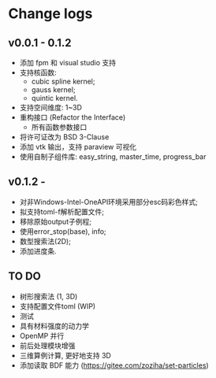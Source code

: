 # Change logs

## v0.0.1 - 0.1.2

- 添加 fpm 和 visual studio 支持
- 支持核函数:
  - cubic spline kernel;
  - gauss kernel;
  - quintic kernel.
- 支持空间维度: 1~3D
- 重构接口 (Refactor the Interface)
  - 所有函数参数接口
- 将许可证改为 BSD 3-Clause
- 添加 vtk 输出，支持 paraview 可视化
- 使用自制子组件库: easy_string, master_time, progress_bar

## v0.1.2 -

- 对非Windows-Intel-OneAPI环境采用部分esc码彩色样式;
- 拟支持toml-f解析配置文件;
- 移除原始output子例程;
- 使用error_stop(base), info;
- 数型搜索法(2D);
- 添加进度条.

## TO DO

- 树形搜索法 (1, 3D)
- 支持配置文件toml (WIP)
- 测试
- 具有材料强度的动力学
- OpenMP 并行
- 前后处理模块增强
- 三维算例计算, 更好地支持 3D
- 添加读取 BDF 能力 (https://gitee.com/zoziha/set-particles)
